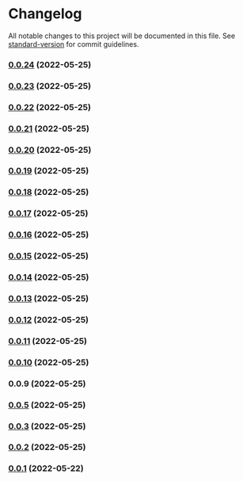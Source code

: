 # Changelog

All notable changes to this project will be documented in this file. See [standard-version](https://github.com/conventional-changelog/standard-version) for commit guidelines.

### [0.0.24](https://github.com/srclaunch/logic/compare/v0.0.23...v0.0.24) (2022-05-25)

### [0.0.23](https://github.com/srclaunch/logic/compare/v0.0.22...v0.0.23) (2022-05-25)

### [0.0.22](https://github.com/srclaunch/logic/compare/v0.0.21...v0.0.22) (2022-05-25)

### [0.0.21](https://github.com/srclaunch/logic/compare/v0.0.20...v0.0.21) (2022-05-25)

### [0.0.20](https://github.com/srclaunch/logic/compare/v0.0.19...v0.0.20) (2022-05-25)

### [0.0.19](https://github.com/srclaunch/logic/compare/v0.0.18...v0.0.19) (2022-05-25)

### [0.0.18](https://github.com/srclaunch/logic/compare/v0.0.17...v0.0.18) (2022-05-25)

### [0.0.17](https://github.com/srclaunch/logic/compare/v0.0.16...v0.0.17) (2022-05-25)

### [0.0.16](https://github.com/srclaunch/logic/compare/v0.0.15...v0.0.16) (2022-05-25)

### [0.0.15](https://github.com/srclaunch/logic/compare/v0.0.14...v0.0.15) (2022-05-25)

### [0.0.14](https://github.com/srclaunch/logic/compare/v0.0.13...v0.0.14) (2022-05-25)

### [0.0.13](https://github.com/srclaunch/logic/compare/v0.0.12...v0.0.13) (2022-05-25)

### [0.0.12](https://github.com/srclaunch/logic/compare/v0.0.11...v0.0.12) (2022-05-25)

### [0.0.11](https://github.com/srclaunch/logic/compare/v0.0.10...v0.0.11) (2022-05-25)

### [0.0.10](https://github.com/srclaunch/logic/compare/v0.0.9...v0.0.10) (2022-05-25)

### 0.0.9 (2022-05-25)

### [0.0.5](https://github.com/srclaunch/srclaunch-mono/compare/v0.0.1...v0.0.5) (2022-05-25)

### [0.0.3](https://github.com/srclaunch/srclaunch-mono/compare/v0.0.1...v0.0.3) (2022-05-25)

### [0.0.2](https://github.com/srclaunch/srclaunch-mono/compare/v0.0.1...v0.0.2) (2022-05-25)

### [0.0.1](https://github.com/srclaunch/srclaunch-mono/compare/v0.0.6...v0.0.1) (2022-05-22)
